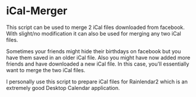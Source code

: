 iCal-Merger
===========

This script can be used to merge 2 iCal files downloaded from facebook. With slight/no modification it can also be used for merging any two iCal files.

Sometimes your friends might hide their birthdays on facebook but you have them saved in an older iCal file. Also you might have now added more friends and have downloaded a new iCal file. In this case, you'll essentially want to merge the two iCal files.

I personally use this script to prepare iCal files for Rainlendar2 which is an extremely good Desktop Calendar application.

